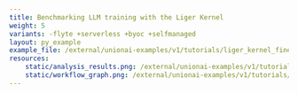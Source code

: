 ```yaml
---
title: Benchmarking LLM training with the Liger Kernel
weight: 5
variants: -flyte +serverless +byoc +selfmanaged
layout: py_example
example_file: /external/unionai-examples/v1/tutorials/liger_kernel_finetuning/liger_kernel_finetuning.py
resources:
    static/analysis_results.png: /external/unionai-examples/v1/tutorials/liger_kernel_finetuning/static/analysis_results.png
    static/workflow_graph.png: /external/unionai-examples/v1/tutorials/liger_kernel_finetuning/static/workflow_graph.png
---
```


